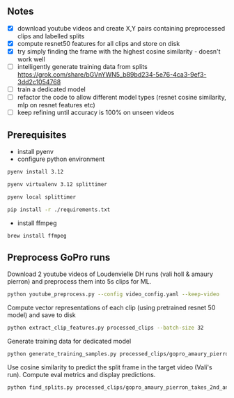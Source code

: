 
## Notes

- [x] download youtube videos and create X,Y pairs containing preprocessed clips and labelled splits
- [x] compute resnet50 features for all clips and store on disk
- [x] try simply finding the frame with the highest cosine similarity - doesn't work well
- [ ] intelligently generate training data from splits https://grok.com/share/bGVnYWN5_b89bd234-5e76-4ca3-9ef3-3dd2c1054768 
- [ ] train a dedicated model
- [ ] refactor the code to allow different model types (resnet cosine similarity, mlp on resnet features etc)
- [ ] keep refining until accuracy is 100% on unseen videos

## Prerequisites

- install pyenv
- configure python environment

```bash
pyenv install 3.12

pyenv virtualenv 3.12 splittimer

pyenv local splittimer

pip install -r ./requirements.txt
```

- install ffmpeg

```bash
brew install ffmpeg
```

## Preprocess GoPro runs

Download 2 youtube videos of Loudenvielle DH runs (vali holl & amaury pierron) and preprocess them into 5s clips for ML.

```bash
python youtube_preprocess.py --config video_config.yaml --keep-video
```

Compute vector representations of each clip (using pretrained resnet 50 model) and save to disk

```bash
python extract_clip_features.py processed_clips --batch-size 32
```

Generate training data for dedicated model

```bash
python generate_training_samples.py processed_clips/gopro_amaury_pierron_takes_2nd_and_overall_points_lead__loudenvielle__25_uci_dh_mtb_world_cup processed_clips/gopro_vali_holl_takes_2nd_place__loudenvielle__25_uci_dh_mtb_world_cup
```

Use cosine similarity to predict the split frame in the target video (Vali's run). Compute eval metrics and display predictions.

```bash
python find_splits.py processed_clips/gopro_amaury_pierron_takes_2nd_and_overall_points_lead__loudenvielle__25_uci_dh_mtb_world_cup processed_clips/gopro_vali_holl_takes_2nd_place__loudenvielle__25_uci_dh_mtb_world_cup
```